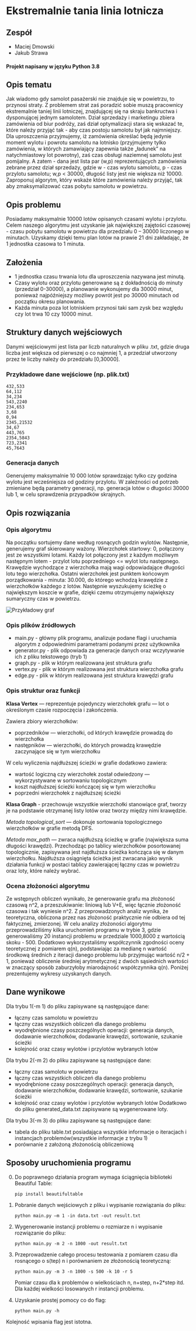 # Ekstremalnie tania linia lotnicza

## Zespół
* Maciej Dmowski
* Jakub Strawa

#### Projekt napisany w języku Python 3.8

## Opis tematu
Jak wiadomo gdy samolot pasażerski nie znajduje się w powietrzu, to przynosi straty. Z problemem strat zaś poradzić sobie muszą pracownicy ekstremalnie taniej linii lotniczej, znajdującej się na skraju bankructwa i dysponującej jednym samolotem. Dział sprzedaży i marketingu zbiera zamówienia od biur podróży, zaś dział optymalizacji stara się wskazać te, które należy przyjąć tak - aby czas postoju samolotu był jak najmniejszy.
Dla uproszczenia przyjmujemy, iż zamówienia określać będą jedynie moment wylotu i powrotu samolotu na lotnisko (przyjmujemy tylko zamówienia, w których zamawiający zapewnia także „ładunek” na natychmiastowy lot powrotny), zaś czas obsługi naziemnej samolotu jest pomijalny. A zatem - dana jest lista par (w,p) reprezentujących zamówienia zebrane przez dział sprzedaży, gdzie w - czas wylotu samolotu, p - czas przylotu samolotu; w,p < 30000, długość listy jest nie większa niż 10000. Zaproponuj algorytm, który wskaże które zamówienia należy przyjąć, tak aby zmaksymalizować czas pobytu samolotu w powietrzu.

## Opis problemu
Posiadamy maksymalnie 10000 lotów opisanych czasami wylotu i przylotu. Celem naszego algorytmu jest uzyskanie jak największej zajętości czasowej - czasu pobytu samolotu w powietrzu dla przedziału 0 – 30000 liczonego w minutach. Uzyskamy dzięki temu plan lotów na prawie 21 dni zakładając, że 1 jednostka czasowa to 1 minuta.

## Założenia
* 1 jednostka czasu trwania lotu dla uproszczenia nazywana jest minutą.
* Czasy wylotu oraz przylotu generowane są z dokładnością do minuty (przedział 0-30000), a planowanie wykonujemy dla 30000 minut, ponieważ najpóźniejszy możliwy powrót jest po 30000 minutach od początku okresu planowania. 
* Każda minuta poza lot lotniskiem przynosi taki sam zysk bez względu czy lot trwa 10 czy 10000 minut. 

## Struktury danych wejściowych
Danymi wejściowymi jest lista par liczb naturalnych w pliku .txt, gdzie druga liczba jest większa od pierwszej o co najmniej 1, a przedział utworzony przez te liczby należy do przedziału [0,30000].

### Przykładowe dane wejściowe (np. plik.txt)
```
432,533
64,112
34,234
543,2240
234,653
3,68
0,94
2345,21532
34,67
443,765
2354,5843
723,2341
45,7643
```
### Generacja danych
Generujemy maksymalnie 10 000 lotów sprawdzając tylko czy godzina wylotu jest wcześniejsza od godziny przylotu.
W zależności od potrzeb zmieniane będą parametry generacji, np. generacja lotów o długości 30000 lub 1, w celu sprawdzenia przypadków skrajnych.

## Opis rozwiązania
### Opis algorytmu
Na początku sortujemy dane według rosnących godzin wylotów. Następnie, generujemy graf skierowany ważony. Wierzchołek startowy: 0, połączony jest ze wszystkimi lotami. Każdy lot połączony jest z każdym możliwym następnym lotem - przylot lotu poprzedniego <= wylot lotu następnego. Krawędzie wychodzące z wierzchołka mają wagi odpowiadające długości lotu tego wierzchołka. Ostatni wierzchołek jest punktem końcowym porządkowania - minuta: 30.000, do którego wchodzą krawędzie z wierzchołków każdego z lotów. Następnie wyszukujemy ścieżkę o największym koszcie w grafie, dzięki czemu otrzymujemy największy sumaryczny czas w powietrzu.

![Przykładowy graf](https://codimd.s3.shivering-isles.com/demo/uploads/upload_13ea6cff1295fc308ec3aca6fea71a18.png)


### Opis plików źródłowych
* main.py - główny plik programu, analizuje podane flagi i uruchamia algorytm z odpowiednimi parametrami podanymi przez użytkownika
* generator.py - plik odpowiada za generacje danych oraz wczytywanie ich z pliku tekstowego (tryb 1)
* graph.py - plik w którym realizowana jest struktura grafu
* vertex.py -  plik w którym realizowana jest struktura wierzchołka grafu
* edge.py - plik w którym realizowana jest struktura krawędzi grafu

### Opis struktur oraz funkcji
**Klasa Vertex** — reprezentuje pojedynczy wierzchołek grafu — lot o określonym czasie rozpoczęcia i zakończenia.

Zawiera zbiory wierzchołków:
- poprzedników — wierzchołki, od których krawędzie prowadzą do wierzchołka
- następników — wierzchołki, do których prowadzą krawędzie zaczynające się w tym wierzchołku

W celu wyliczenia najdłuższej ścieżki w grafie dodatkowo zawiera:
- wartość logiczną czy wierzchołek został odwiedzony — wykorzystywane w sortowaniu topologicznym
- koszt najdłuższej ścieżki kończącej się w tym wierzchołku
- poprzedni wierzchołek z najdłuższej ścieżki

**Klasa Graph** - przechowuje wszystkie wierzchołki stanowiące graf, tworzy je na podstawie otrzymanej listy lotów oraz tworzy między nimi krawędzie.

*Metoda topological_sort* — dokonuje sortowania topologicznego wierzchołków w grafie metodą DFS.

*Metoda max_path* — zwraca najdłuższą ścieżkę w grafie (największa suma długości krawędzi).
Przechodząc po tablicy wierzchołków posortowanej topologicznie, zapisywana jest najdłuższa ścieżka kończąca się w danym wierzchołku. Najdłuższa osiągnięta ścieżka jest zwracana jako wynik działania funkcji w postaci tablicy zawierającej łączny czas w powietrzu oraz loty, które należy wybrać.


### Ocena złożoności algorytmu
Ze wstępnych obliczeń wynikało, że generowanie grafu ma złożoność czasową n^2, a przeszukiwanie: liniową lub V+E, więc łącznie złożoność czasowa i tak wyniesie n^2.
Z przeprowadzonych analiz wynika, że teoretyczna, obliczona przez nas złożoność praktycznie nie odbiera od tej faktycznej, zmierzonej.
W celu analizy złożoności algorytmu przeprowadziliśmy kilka uruchomień programu w trybie 3, gdzie generowaliśmy 20 instancji problemu w przedziale 1000,8000 z wartością skoku - 500. Dodatkowo wykorzystaliśmy współczynnik zgodności oceny teoretycznej z pomiarem q(n), podstawiając za medianę n wartość środkową średnich z iteracji danego problemu lub przyjmując wartość n/2 + 1, ponieważ obliczenie średniej arytmetycznej z dwóch sąsiednich wartości w znaczący sposób zaburzyłoby miarodajność współczynnika q(n). Poniżej prezentujemy wykresy uzyskanych danych.


## Dane wynikowe
Dla trybu 1(-m 1) do pliku zapisywane są następujące dane:
- łączny czas samolotu w powietrzu
- łączny czas wszystkich obliczeń dla danego problemu
- wyodrębnione czasy poszczególnych operacji: generacja danych, dodawanie wierzchołków, dodawanie krawędzi, sortowanie, szukanie ścieżki
- kolejność oraz czasy wylotów i przylotów wybranych lotów

Dla trybu 2(-m 2) do pliku zapisywane są następujące dane:
- łączny czas samolotu w powietrzu
- łączny czas wszystkich obliczeń dla danego problemu
- wyodrębnione czasy poszczególnych operacji: generacja danych, dodawanie wierzchołków, dodawanie krawędzi, sortowanie, szukanie ścieżki
- kolejność oraz czasy wylotów i przylotów wybranych lotów
Dodatkowo do pliku generated_data.txt zapisywane są wygenerowane loty.

Dla trybu 3(-m 3) do pliku zapisywane są następujące dane:
- tabela do pliku table.txt posiadająca wszystkie informacje o iteracjach i instancjach problemów(wszystkie informacje z trybu 1)
- porównanie z założoną złożonością obliczeniową

## Sposoby uruchomienia programu
0. Do poprawnego działania program wymaga ściągnięcia biblioteki Beautiful Table:
     ```
     pip install beautifultable
     ```
1. Pobranie danych wejściowych z pliku i wypisanie rozwiązania do pliku: 
     ```
     python main.py –m 1 -in data.txt -out result.txt
     ```
2. Wygenerowanie instancji problemu o rozmiarze n i wypisanie rozwiązanie do pliku: 
     ```
     python main.py -m 2 -n 1000 -out result.txt
     ```
3. Przeprowadzenie całego procesu testowania z pomiarem czasu dla rosnącego o s(tep) n i porównaniem ze złożonością teoretyczną: 
     ```
     python main.py -m 3 -n 1000 -s 500 -k 10 -r 5
     ```
    Pomiar czasu dla k problemów o wielkościach n, n+step, n+2*step itd. Dla każdej wielkości losowanych r instancji problemu.
    
4. Uzyskanie prostej pomocy co do flag:
    ```
    python main.py -h
    ```
Kolejność wpisania flag jest istotna.
